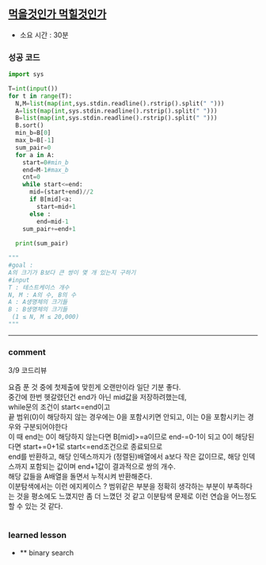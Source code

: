 
## [먹을것인가 먹힐것인가](https://www.acmicpc.net/problem/7795)
* 소요 시간 : 30분

### 성공 코드
```python
import sys

T=int(input())
for t in range(T):
  N,M=list(map(int,sys.stdin.readline().rstrip().split(" ")))
  A=list(map(int,sys.stdin.readline().rstrip().split(" ")))
  B=list(map(int,sys.stdin.readline().rstrip().split(" ")))
  B.sort()
  min_b=B[0]
  max_b=B[-1]
  sum_pair=0
  for a in A:
    start=0#min_b
    end=M-1#max_b
    cnt=0
    while start<=end:
      mid=(start+end)//2
      if B[mid]<a:
        start=mid+1
      else :
        end=mid-1
    sum_pair+=end+1
    
  print(sum_pair)

"""
#goal : 
A의 크기가 B보다 큰 쌍이 몇 개 있는지 구하기
#input
T : 테스트케이스 개수
N, M : A의 수, B의 수
A : A생명체의 크기들
B : B생명체의 크기들
 (1 ≤ N, M ≤ 20,000) 
"""
```



----------------------------------------------------------------------------
### comment 
3/9 코드리뷰

요즘 푼 것 중에 첫제출에 맞힌게 오랜만이라 일단 기분 좋다.    
중간에 한번 헷갈렸던건 end가 아닌 mid값을 저장하려했는데,      
while문의 조건이 start<=end이고    
끝 범위(0)이 해당하지 않는 경우에는 0을 포함시키면 안되고, 이는 0을 포함시키는 경우와 구분되어야한다     
이 때 end는 0이 해당하지 않는다면 B[mid]>=a이므로 end-=0-1이 되고 0이 해당된다면 start+=0+1로 start<=end조건으로 종료되므로    
end를 반환하고, 해당 인덱스까지가 (정렬된)배열에서 a보다 작은 값이므로, 해당 인덱스까지 포함되는 값이며 end+1값이 결과적으로 쌍의 개수.    
해당 값들을 A배열을 돌면서 누적시켜 반환해준다.   
이분탐색에서는 이런 에지케이스 ? 범위같은 부분을 정확히 생각하는 부분이 부족하다는 것을 평소에도 느꼈지만 좀 더 느꼈던 것 같고 이분탐색 문제로 이런 연습을 어느정도 할 수 있는 것 같다.   
 
#
#
 ### learned lesson
 
* ** binary search
#
#
 
 
 
 
 


